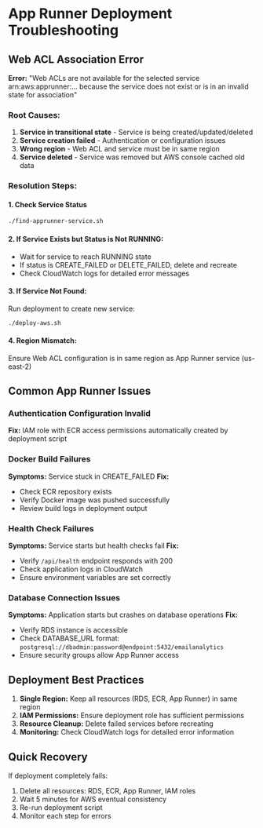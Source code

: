 # App Runner Deployment Troubleshooting

## Web ACL Association Error

**Error:** "Web ACLs are not available for the selected service arn:aws:apprunner:... because the service does not exist or is in an invalid state for association"

### Root Causes:
1. **Service in transitional state** - Service is being created/updated/deleted
2. **Service creation failed** - Authentication or configuration issues
3. **Wrong region** - Web ACL and service must be in same region
4. **Service deleted** - Service was removed but AWS console cached old data

### Resolution Steps:

#### 1. Check Service Status
```bash
./find-apprunner-service.sh
```

#### 2. If Service Exists but Status is Not RUNNING:
- Wait for service to reach RUNNING state
- If status is CREATE_FAILED or DELETE_FAILED, delete and recreate
- Check CloudWatch logs for detailed error messages

#### 3. If Service Not Found:
Run deployment to create new service:
```bash
./deploy-aws.sh
```

#### 4. Region Mismatch:
Ensure Web ACL configuration is in same region as App Runner service (us-east-2)

## Common App Runner Issues

### Authentication Configuration Invalid
**Fix:** IAM role with ECR access permissions automatically created by deployment script

### Docker Build Failures
**Symptoms:** Service stuck in CREATE_FAILED
**Fix:** 
- Check ECR repository exists
- Verify Docker image was pushed successfully
- Review build logs in deployment output

### Health Check Failures
**Symptoms:** Service starts but health checks fail
**Fix:**
- Verify `/api/health` endpoint responds with 200
- Check application logs in CloudWatch
- Ensure environment variables are set correctly

### Database Connection Issues
**Symptoms:** Application starts but crashes on database operations
**Fix:**
- Verify RDS instance is accessible
- Check DATABASE_URL format: `postgresql://dbadmin:password@endpoint:5432/emailanalytics`
- Ensure security groups allow App Runner access

## Deployment Best Practices

1. **Single Region:** Keep all resources (RDS, ECR, App Runner) in same region
2. **IAM Permissions:** Ensure deployment role has sufficient permissions
3. **Resource Cleanup:** Delete failed services before recreating
4. **Monitoring:** Check CloudWatch logs for detailed error information

## Quick Recovery

If deployment completely fails:
1. Delete all resources: RDS, ECR, App Runner, IAM roles
2. Wait 5 minutes for AWS eventual consistency
3. Re-run deployment script
4. Monitor each step for errors